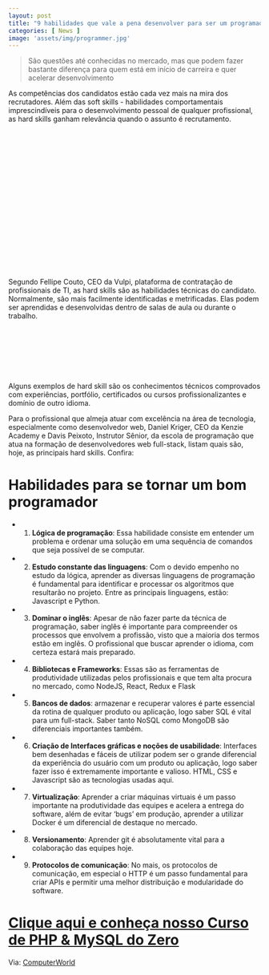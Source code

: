 ```yaml
---
layout: post
title: "9 habilidades que vale a pena desenvolver para ser um programador melhor"
categories: [ News ]
image: 'assets/img/programmer.jpg'
---
```


> São questões até conhecidas no mercado, mas que podem fazer bastante diferença para quem está em início de carreira e quer acelerar desenvolvimento

As competências dos candidatos estão cada vez mais na mira dos recrutadores. Além das soft skills - habilidades comportamentais imprescindíveis para o desenvolvimento pessoal de qualquer profissional, as hard skills ganham relevância quando o assunto é recrutamento. 

<!-- QUADRADO -->
<script async src="//pagead2.googlesyndication.com/pagead/js/adsbygoogle.js"></script>
<ins class="adsbygoogle"
style="display:inline-block;width:336px;height:280px"
data-ad-client="ca-pub-2838251107855362"
data-ad-slot="5351066970"></ins>
<script>
(adsbygoogle = window.adsbygoogle || []).push({});
</script>

Segundo Fellipe Couto, CEO da Vulpi, plataforma de contratação de profissionais de TI, as hard skills são as habilidades técnicas do candidato. Normalmente, são mais facilmente identificadas e metrificadas. Elas podem ser aprendidas e desenvolvidas dentro de salas de aula ou durante o trabalho. 

<!-- MINI ANÚNCIO -->
<script async src="//pagead2.googlesyndication.com/pagead/js/adsbygoogle.js"></script>
<!-- Games Root -->
<ins class="adsbygoogle"
style="display:inline-block;width:730px;height:95px"
data-ad-client="ca-pub-2838251107855362"
data-ad-slot="5351066970"></ins>
<script>
(adsbygoogle = window.adsbygoogle || []).push({});
</script>

Alguns exemplos de hard skill são os conhecimentos técnicos comprovados com experiências, portfólio, certificados ou cursos profissionalizantes e domínio de outro idioma.

Para o profissional que almeja atuar com excelência na área de tecnologia, especialmente como desenvolvedor web, Daniel Kriger, CEO da Kenzie Academy e Davis Peixoto, Instrutor Sênior, da escola de programação que atua na formação de desenvolvedores web full-stack, listam quais são, hoje, as principais hard skills. Confira:

<!-- RETANGULO LARGO 2 -->
<script async src="//pagead2.googlesyndication.com/pagead/js/adsbygoogle.js"></script>
<ins class="adsbygoogle"
style="display:block; text-align:center;"
data-ad-layout="in-article"
data-ad-format="fluid"
data-ad-client="ca-pub-2838251107855362"
data-ad-slot="8549252987"></ins>
<script>
(adsbygoogle = window.adsbygoogle || []).push({});
</script>

# Habilidades para se tornar um bom programador

+ 1. **Lógica de programação**:  Essa habilidade consiste em entender um problema e ordenar uma solução  em uma sequência de comandos que seja possível de se computar.

+ 2. **Estudo constante das linguagens**:  Com o devido empenho no estudo da lógica, aprender as diversas  linguagens de programação é fundamental para identificar e processar os  algoritmos que resultarão no projeto. Entre as principais linguagens, estão: Javascript e Python.

+ 3. **Dominar o inglês**: Apesar  de não fazer parte da técnica de programação, saber inglês é importante  para compreender os processos que envolvem a profissão, visto que a  maioria dos termos estão em inglês. O profissional que buscar aprender o  idioma, com certeza estará mais preparado.

+ 4. **Bibliotecas e Frameworks**: Essas são as ferramentas de produtividade utilizadas pelos profissionais e que tem alta procura no mercado, como NodeJS, React, Redux e Flask

+ 5. **Bancos de dados**:  armazenar e recuperar valores é parte essencial da rotina de qualquer  produto ou aplicação, logo saber SQL é vital para um full-stack. Saber tanto NoSQL como MongoDB são diferenciais importantes também.

+ 6. **Criação de Interfaces gráficas e noções de usabilidade**:  Interfaces bem desenhadas e fáceis de utilizar podem ser o grande  diferencial da experiência do usuário com um produto ou aplicação, logo  saber fazer isso é extremamente importante e valioso. HTML, CSS e Javascript são as tecnologias usadas aqui.

+ 7. **Virtualização**:  Aprender a criar máquinas virtuais é um passo importante na  produtividade das equipes e acelera a entrega do software, além de  evitar ‘bugs’ em produção, aprender a utilizar Docker é um diferencial  de destaque no mercado.

+ 8. **Versionamento**: Aprender git é absolutamente vital para a colaboração das equipes hoje.

+ 9. **Protocolos de comunicação**: No  mais, os protocolos de comunicação, em especial o HTTP é um passo  fundamental para criar APIs e permitir uma melhor distribuição e  modularidade do software.

# [Clique aqui e conheça nosso Curso de PHP & MySQL do Zero](https://terminalroot.com.br/php/)

<!-- RETANGULO LARGO -->
<script async src="https://pagead2.googlesyndication.com/pagead/js/adsbygoogle.js"></script>
<!-- Informat -->
<ins class="adsbygoogle"
style="display:block"
data-ad-client="ca-pub-2838251107855362"
data-ad-slot="2327980059"
data-ad-format="auto"
data-full-width-responsive="true"></ins>
<script>
(adsbygoogle = window.adsbygoogle || []).push({});
</script>

Via: [ComputerWorld](https://computerworld.com.br/2020/08/23/9-habilidades-que-vale-a-pena-desenvolver-para-ser-um-programador-melhor/)

